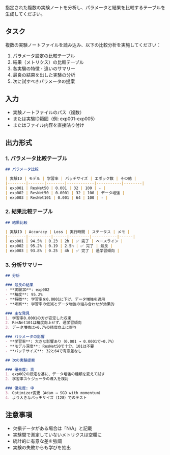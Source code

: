 指定された複数の実験ノートを分析し、パラメータと結果を比較するテーブルを生成してください。

## タスク
複数の実験ノートファイルを読み込み、以下の比較分析を実施してください：

1. パラメータ設定の比較テーブル
2. 結果（メトリクス）の比較テーブル
3. 各実験の特徴・違いのサマリー
4. 最良の結果を出した実験の分析
5. 次に試すべきパラメータの提案

## 入力
- 実験ノートファイルのパス（複数）
- または実験ID範囲（例: exp001-exp005）
- またはファイル内容を直接貼り付け

## 出力形式

### 1. パラメータ比較テーブル
```markdown
## パラメータ比較

| 実験ID | モデル | 学習率 | バッチサイズ | エポック数 | その他 |
|--------|-------|--------|------------|-----------|--------|
| exp001 | ResNet50 | 0.001 | 32 | 100 | - |
| exp002 | ResNet50 | 0.0001 | 32 | 100 | データ増強 |
| exp003 | ResNet101 | 0.001 | 64 | 100 | - |
```

### 2. 結果比較テーブル
```markdown
## 結果比較

| 実験ID | Accuracy | Loss | 実行時間 | ステータス | メモ |
|--------|----------|------|---------|-----------|------|
| exp001 | 94.5% | 0.23 | 2h | ✅ 完了 | ベースライン |
| exp002 | 95.2% | 0.19 | 2.5h | ✅ 完了 | 最良 |
| exp003 | 93.8% | 0.25 | 4h | ✅ 完了 | 過学習傾向 |
```

### 3. 分析サマリー
```markdown
## 分析

### 最良の結果
- **実験ID**: exp002
- **精度**: 95.2%
- **特徴**: 学習率を0.0001に下げ、データ増強を適用
- **考察**: 学習率の低減とデータ増強の組み合わせが効果的

### 主な発見
1. 学習率0.0001の方が安定した収束
2. ResNet101は精度向上せず、過学習傾向
3. データ増強は+0.7%の精度向上に寄与

### パラメータの影響
- **学習率**: 大きな影響あり（0.001 → 0.0001で+0.7%）
- **モデル深度**: ResNet50で十分、101は不要
- **バッチサイズ**: 32と64で有意差なし

## 次の実験提案

### 優先度: 高
1. exp002の設定を基に、データ増強の種類を変えて試す
2. 学習率スケジューラの導入を検討

### 優先度: 中
3. Optimizer変更（Adam → SGD with momentum）
4. より大きなバッチサイズ（128）でのテスト
```

## 注意事項
- 欠損データがある場合は「N/A」と記載
- 実験間で測定していないメトリクスは空欄に
- 統計的に有意な差を強調
- 実験の失敗からも学びを抽出
